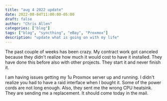```yaml
---
title: "aug 4 2022 update"
date: 2022-08-04T11:00:00-05:00
draft: false
author: "Chris Allen"
categories: ["blog"]
tags: ["blog", "syncthing", "eBay", "Proxmox"] 
description: "update what is going on with my life"
---
```


The past couple of weeks has been crazy. My contract work got canceled because they didn't realize how much it would cost to have it installed. They have done this before also with other projects. They start it and never finish it.

I am having issues getting my 1u Proxmox server up and running. I didn't realize you had to have a raid interface when I bought it. Some of the power cords are not long enough. Also, they sent me the wrong CPU heatsink.  They are sending me a replacement. It should come today in the mail.
